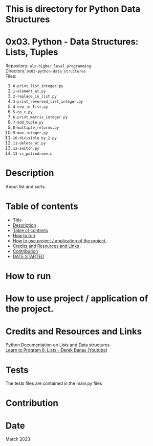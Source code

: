 # This is directory for Python Data Structures

<h1 class="gap" id="title">0x03. Python - Data Structures: Lists, Tuples</h1>
<div>Repository: <code>alx-higher_level_programming</code></div>
<div>Directory: <code>0x03-python-data_structures</code></div>
<div>Files:<ol>
<li><code>0-print_list_integer.py</code></li>
<li><code>1-element_at.py</code></li>
<li><code>2-replace_in_list.py</code></li>
<li><code>3-print_reversed_list_integer.py</code></li>
<li><code>4-new_in_list.py</code></li>
<li><code>5-no_c.py</code></li>
<li><code>6-print_matrix_integer.py</code></li>
<li><code>7-add_tuple.py</code></li>
<li><code>8-multiple_returns.py</code></li>
<li><code>9-max_integer.py</code></li>
<li><code>10-divisible_by_2.py</code></li>
<li><code>11-delete_at.py</code></li>
<li><code>12-switch.py</code></li>
<li><code>13-is_palindrome.c</code></li>
</ol>
</div>
<h1> Description </h1>
About list and sorts.
<h1> Table of contents </h1>
<ul>
<li><a href="#title">Title</a></li>
<li><a href="#desc">Description</a></li>
<li><a href="#toc">Table of contents</a></li>
<li><a href="#run">How to run</a></li>
<li><a href="#use">How to use project / application of the project.</a></li>
<li><a href="#cred">Credits and Resources and Links </a>.</li>
<li><a href="#cont">Contribution</a></li>
<li><a href="#date"> DATE STARTED </a></li>
</ul>
<h1 id="run"> How to run </h1>
<h1 id="use"> How to use project / application of the project. </h1>
<h1 id="cred"> Credits and Resources and Links </h1>
<div>Python Documentation on Lists and Data structures</div>
<div><a href="https://www.youtube.com/watch?v=A1HUzrvS-Pw&list=PPSV">Learn to Program 6: Lists - Derek Banas (Youtube)</a></div>
<h1> Tests </h1>
The tests files are contained in the main.py files 
<h1> Contribution </h1>
<h1 id="date"> Date </h1>
March 2023
